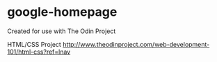 # google-homepage
Created for use with The Odin Project

HTML/CSS Project
http://www.theodinproject.com/web-development-101/html-css?ref=lnav